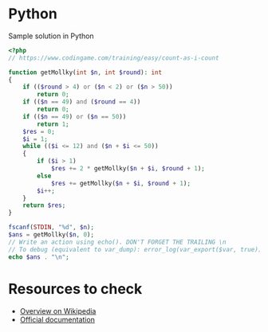 # Python

Sample solution in Python

```php runnable
<?php
// https://www.codingame.com/training/easy/count-as-i-count

function getMollky(int $n, int $round): int
{
    if (($round > 4) or ($n < 2) or ($n > 50))
        return 0;
    if (($n == 49) and ($round == 4))
        return 0;
    if (($n == 49) or ($n == 50))
        return 1;
    $res = 0;
    $i = 1;
    while (($i <= 12) and ($n + $i <= 50))
    {
        if ($i > 1)
            $res += 2 * getMollky($n + $i, $round + 1);
        else
            $res += getMollky($n + $i, $round + 1);
        $i++;
    }
    return $res;
}

fscanf(STDIN, "%d", $n);
$ans = getMollky($n, 0);
// Write an action using echo(). DON'T FORGET THE TRAILING \n
// To debug (equivalent to var_dump): error_log(var_export($var, true));
echo $ans . "\n";
```

# Resources to check

- [Overview on Wikipedia](https://en.wikipedia.org/wiki/PHP)
- [Official documentation](https://www.php.net/manual/en/getting-started.php)
